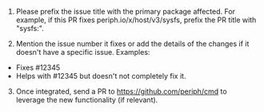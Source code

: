 1. Please prefix the issue title with the primary package affected. For example,
if this PR fixes periph.io/x/host/v3/sysfs, prefix the PR title with "sysfs:".

2. Mention the issue number it fixes or add the details of the changes if it
doesn't have a specific issue. Examples:
- Fixes #12345
- Helps with #12345 but doesn't not completely fix it.

3. Once integrated, send a PR to https://github.com/periph/cmd to leverage the
new functionality (if relevant).
